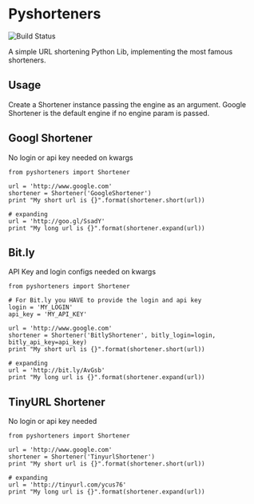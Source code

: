 Pyshorteners
============

![Build Status](https://api.travis-ci.org/ellisonleao/pyshorteners.png)

A simple URL shortening Python Lib, implementing the most famous shorteners.

## Usage

Create a Shortener instance passing the engine as an argument. Google Shortener is the default
engine if no engine param is passed.

## Googl Shortener

No login or api key needed on kwargs

	from pyshorteners import Shortener
    	
	url = 'http://www.google.com'
	shortener = Shortener('GoogleShortener')
	print "My short url is {}".format(shortener.short(url))

	# expanding
	url = 'http://goo.gl/SsadY'
	print "My long url is {}".format(shortener.expand(url))


## Bit.ly 

API Key and login configs needed on kwargs	

	from pyshorteners import Shortener
	
    # For Bit.ly you HAVE to provide the login and api key
    login = 'MY_LOGIN'
    api_key = 'MY_API_KEY'

    url = 'http://www.google.com'
    shortener = Shortener('BitlyShortener', bitly_login=login, bitly_api_key=api_key)
    print "My short url is {}".format(shortener.short(url))

    # expanding
    url = 'http://bit.ly/AvGsb'
    print "My long url is {}".format(shortener.expand(url))

## TinyURL Shortener

No login or api key needed

	from pyshorteners import Shortener
    	
	url = 'http://www.google.com'
	shortener = Shortener('TinyurlShortener')
	print "My short url is {}".format(shortener.short(url))

	# expanding
	url = 'http://tinyurl.com/ycus76'
	print "My long url is {}".format(shortener.expand(url))
